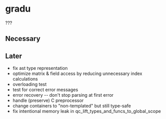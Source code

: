 # gradu
???

## Necessary

	
## Later

- fix ast type representation
- optimize matrix & field access by reducing unnecessary index calculations
- overloading test
- test for correct error messages
- error recovery -- don't stop parsing at first error
- handle (preserve) C preprocessor
- change containers to "non-templated" but still type-safe
- fix intentional memory leak in qc_lift_types_and_funcs_to_global_scope